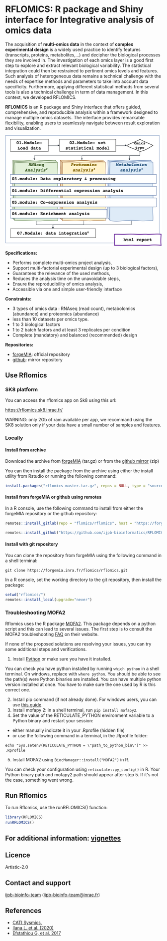 # RFLOMICS: R package and Shiny interface for Integrative analysis of omics data

The acquisition of **multi-omics data** in the context of **complex experimental design** is a widely used practice to identify features (transcripts, proteins, metabolites,...) and decipher the biological processes they are involved in. The investigation of each omics layer is a good first step to explore and extract relevant biological variability. The statistical integration could then be restrained to pertinent omics levels and features. Such analysis of heterogeneous data remains a technical challenge with the needs of expertise methods and parameters to take into account data specificity. Furthermore, applying different statistical methods from several tools is also a technical challenge in term of data management. In this context, we developed RFLOMICS.

**RFLOMICS** is an R package and Shiny interface that offers guided, comprehensive, and reproducible analysis within a framework designed to manage multiple omics datasets. The interface provides remarkable flexibility, enabling users to seamlessly navigate between result exploration and visualization.

<img src="man/figures/workflow.png" align="center" width="600"/>

**Specifications:**

- Performs complete multi-omics project analysis,
- Support multi-factorial experimental design (up to 3 biological factors), 
- Guarantees the relevance of the used methods,
- Reduces the analysis time on the unavoidable steps,
- Ensure the reproducibility of omics analysis,
- Accessible via one and simple user-friendly interface

**Constraints:**

- 3 types of omics data : RNAseq (read count), metabolomics (abundance) and proteomics (abundance)
- less than 10 datasets per omics type.
- 1 to 3 biological factors
- 1 to 2 batch factors and at least 3 replicates per condition
- Complete (mandatory) and balanced (recommended) design 

**Repositories:**

- [forgeMIA](https://forgemia.inra.fr/flomics/rflomics/): official repository
- [github](https://github.com/ijpb-bioinformatics/RFLOMICS/): mirror repository


## Use Rflomics

### SK8 platform
You can access the rflomics app on Sk8 using this url: 

https://rflomics.sk8.inrae.fr/

WARNING: only 2Gb of ram available per app, we  recommand using the SK8 solution 
only if your data have a small number of samples and features. 

### Locally 

#### Install from archive 

Download the archive from 
[forgeMIA](https://forgemia.inra.fr/flomics/rflomics/-/archive/master/rflomics-master.tar.gz)
(tar.gz) or from the 
[github mirror](https://github.com/ijpb-bioinformatics/RFLOMICS/archive/refs/heads/master.zip) (zip)

You can then install the package from the archive using either the install 
utility from Rstudio or running the following command:

``` r
install.packages("rflomics-master.tar.gz", repos = NULL, type = "source")
```

#### Install from forgeMIA or github using remotes 
In a R console, use the following command to install from either the forgeMIA
repository or the github repository:

``` r
remotes::install_gitlab(repo = "flomics/rflomics", host = "https://forgemia.inra.fr/")
```

``` r
remotes::install_github("https://github.com/ijpb-bioinformatics/RFLOMICS")
```


#### Install with git repository 

You can clone the repository from forgeMIA using the following command in a 
shell terminal: 

```  
git clone https://forgemia.inra.fr/flomics/rflomics.git
```

In a R console, set the working directory to the git repository, then install
the package:

``` r
setwd("rflomics/")
remotes::install_local(upgrade="never")
```

### Troubleshooting MOFA2

Rflomics uses the R package [MOFA2](https://www.bioconductor.org/packages/release/bioc/html/MOFA2.html). 
This package depends on a python script and this
can lead to several issues. The first step is to consult the MOFA2 troubleshooting
[FAQ](https://biofam.github.io/MOFA2/troubleshooting.html) on their website.

If none of the proposed solutions are resolving your issues, you can try some
additional steps and verifications. 

1. Install [Python](https://www.python.org/downloads/) or make sure you have it installed.

You can check you have python installed by running `which python` in a shell terminal. 
On windows, replace with `where python`. You should be able to see the path(s) were
Python binaries are installed. You can have multiple python version installed at once.
You have to make sure the one used by R is this correct one. 

2. Install pip command (if not already done). For windows users, you can use [this guide](https://phoenixnap.com/kb/install-pip-windows).
3. Install mofapy 2: in a shell terminal, run `pip install mofapy2`.
4. Set the value of the RETICULATE_PYTHON environment variable to a Python 
binary and restart your session:
* either manually indicate it in your .Rprofile (hidden file) 
* or use the following command in a terminal, in the .Rprofile folder:

```
echo "Sys.setenv(RETICULATE_PYTHON = \"path_to_python_bin\")" >> .Rprofile
```
5. Install MOFA2 using `BiocManager::install("MOFA2")` in R. 

You can check your configuration using `reticulate::py_config()` in R. 
Your Python binary path and mofapy2 path should appear after step 5. 
If it's not the case, something went wrong. 


## Run Rflomics

To run Rflomics, use the runRFLOMICS() function:

``` r
library(RFLOMICS)
runRFLOMICS()
```

## For additional information: [vignettes](https://flomics.pages.mia.inra.fr/rflomics/index.html)

## Licence
Artistic-2.0


## Contact and support
[ijpb-bioinfo-team](mailto:ijpb-bioinfo-team@inrae.fr) (ijpb-bioinfo-team@inrae.fr)

## References
-   [CATI Sysmics](https://sysmics.cati.inrae.fr/),
-   [Ilana L. et al. (2020)](http://eutils.ncbi.nlm.nih.gov/entrez/eutils/elink.fcgi?dbfrom=pubmed&id=32426025&retmode=ref&cmd=prlinks)
-   [Efstathiou G, et al. 2017]()
